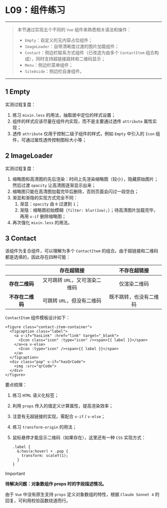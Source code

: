 # L09：组件练习

---

> 本节通过实现五个不同的 `Vue` 组件来熟悉相关语法和操作：
>
> - `Empty`：自定义的无内容占位组件；
> - `ImageLoader`：自带清晰度过渡的图片加载组件；
> - `Contact`：侧边栏联系方式组件（已改造为由多个 `ContactItem` 组合构成），同时支持超链接跳转和二维码显示；
> - `Menu`：侧边栏菜单组件；
> - `SiteAside`：侧边栏自身组件。

---

## 1 Empty

实测过程复盘：

1. 练习 `mixin.less` 的用法，抽取居中定位的样式设置；
2. 组件的样式应该尽量在组件内实现，而不是主要通过透传 `attribute` 属性实现；
3. 透传 `attribute` 仅用于控制二级子组件的样式，例如 `Empty` 中引入的 `Icon` 组件，可通过属性透传控制图标大小等；



## 2 ImageLoader

实测过程复盘：

1. 缩略图和高清图的先后渲染：时间上先渲染缩略图（较小），隐藏原始图片；然后过渡 `opacity` 让高清图逐渐显示出来；
2. 缩略图只能在高清图加载完毕后删除，否则页面会闪过一段空白；
3. 渐显和渐隐的实现方式完全不同：
   1. 渐显：`opacity` 由 `0` 过渡到 `1`；
   2. 渐隐：缩略图初始模糊（`filter: blur(1vw);`）；待高清图片加载完毕，再用 `v-if` 删除缩略图；
4. 再次强化 `mixin.less` 的用法。



## 3 Contact

该组件为复合组件，可以理解为多个 `ContactItem` 的组合。由于超链接和二维码都是选填的，因此存在四种可能：

|                  |         **存在超链接**         |    **不存在超链接**    |
| :--------------: | :----------------------------: | :--------------------: |
|  **存在二维码**  | 又可跳转 `URL`，又可渲染二维码 |      仅渲染二维码      |
| **不存在二维码** |   可跳转 `URL`，但没有二维码   | 既不跳转，也没有二维码 |

`ContactItem` 组件模板设计如下：

```vue
<figure class="contact-item-container">
  <figcaption class="label">
    <a v-if="hasLink" :href="link" target="_blank">
      <Icon class="icon" :type="icon" /><span>{{ label }}</span>
    </a><a v-else>
      <Icon :type="icon" /><span>{{ label }}</span>
    </a>
  </figcaption>
  <div class="pop" v-if="hasQrCode">
    <img :src="qrCode">
  </div>
</figure>
```

要点梳理：

1. 练习 `HTML` 语义化标签；

2. 利用 `props` 传入的值定义计算属性，提高渲染效率；

3. 注意有无超链接的实现，需配合 `v-if` / `v-else`；

4. 练习 `transform-origin` 的用法；

5. 鼠标悬停才能显示二维码（如果存在），这里还有一种 `CSS` 实现方式：

   ```less
   .label {
     &:has(a:hover) + .pop {
       transform: scaleY(1);
     }
   }
   ```

> [!important]
>
> **待解决问题：对象数组作 props 时的字段描述情况。**
>
> 由于 `Vue` 中没有原生支持 `props` 定义对象数组的特性，根据 `Claude Sonnet 4` 的回复，可利用校验函数绕道而行。

